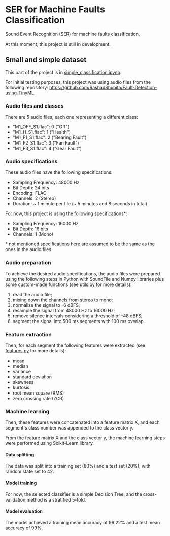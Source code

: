 # SER for Machine Faults Classification
Sound Event Recognition (SER) for machine faults classification.

At this moment, this project is still in development.


## Small and simple dataset

This part of the project is in [simple_classification.ipynb](https://github.com/titospadini/ser-machine-faults/blob/main/simple_classification.ipynb).

For initial testing purposes, this project was using audio files from the following repository: https://github.com/RashadShubita/Fault-Detection-using-TinyML.


### Audio files and classes
There are 5 audio files, each one representing a different class:
- "M1_OFF_S1.flac": 0 ("Off")
- "M1_H_S1.flac":   1 ("Health")
- "M1_F1_S1.flac":  2 ("Bearing Fault")
- "M1_F2_S1.flac":  3 ("Fan Fault")
- "M1_F3_S1.flac":  4 ("Gear Fault")


### Audio specifications
These audio files have the following specifications:
- Sampling Frequency:   48000 Hz
- Bit Depth:            24 bits
- Encoding:             FLAC
- Channels:             2 (Stereo)
- Duration:             ~ 1 minute per file (~ 5 minutes and 8 seconds in total)

For now, this project is using the following specifications*:
- Sampling Frequency:   16000 Hz
- Bit Depth:            16 bits
- Channels:             1 (Mono)

\* not mentioned specifications here are assumed to be the same as the ones in the audio files.


### Audio preparation
To achieve the desired audio specifications, the audio files were prepared using the following steps in Python with SoundFile and Numpy libraries plus some custom-made functions (see [utils.py](https://github.com/titospadini/ser-machine-faults/blob/main/utils.py) for more details):
1. read the audio file;
2. mixing down the channels from stereo to mono;
3. normalize the signal to -6 dBFS;
4. resample the signal from 48000 Hz to 16000 Hz;
5. remove silence intervals considering a threshold of -48 dBFS;
5. segment the signal into 500 ms segments with 100 ms overlap.


### Feature extraction
Then, for each segment the following features were extracted (see [features.py](https://github.com/titospadini/ser-machine-faults/blob/main/features.py) for more details):
- mean
- median
- variance
- standard deviation
- skewness
- kurtosis
- root mean square (RMS)
- zero crossing rate (ZCR)


### Machine learning
Then, these features were concatenated into a feature matrix X, and each segment's class number was appended to the class vector y.

From the feature matrix X and the class vector y, the machine learning steps were performed using Scikit-Learn library.


#### Data splitting
The data was split into a training set (80%) and a test set (20%), with random state set to 42.


#### Model training
For now, the selected classifier is a simple Decision Tree, and the cross-validation method is a stratified 5-fold.


#### Model evaluation
The model achieved a training mean accuracy of 99.22% and a test mean accuracy of 99%.